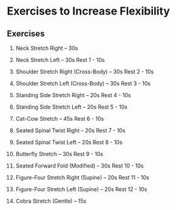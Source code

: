 # Exercises to Increase Flexibility

## Exercises
1. Neck Stretch Right – 30s

2. Neck Stretch Left – 30s
Rest 1 - 10s

3. Shoulder Stretch Right (Cross-Body) – 30s
Rest 2 - 10s

4. Shoulder Stretch Left (Cross-Body) – 30s
Rest 3 - 10s

5. Standing Side Stretch Right – 20s
Rest 4 - 10s

6. Standing Side Stretch Left – 20s
Rest 5 - 10s

7. Cat-Cow Stretch – 45s
Rest 6 - 10s

8. Seated Spinal Twist Right – 20s
Rest 7 - 10s

9. Seated Spinal Twist Left – 20s
Rest 8 - 10s

10. Butterfly Stretch – 30s
Rest 9 - 10s

11. Seated Forward Fold (Modified) – 30s
Rest 10 - 10s

12. Figure-Four Stretch Right (Supine) – 20s
Rest 11 - 10s

13. Figure-Four Stretch Left (Supine) – 20s
Rest 12 - 10s

14. Cobra Stretch (Gentle) – 15s